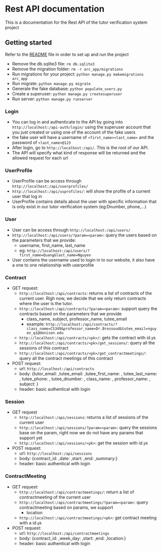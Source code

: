 # Rest API documentation
This is a documentation for the Rest API of the tutor verification system project 

## Getting started
Refer to the [README](https://github.com/quang2705/ARC/blob/develop/README.md) file in order to set up and run the project

- Remove the db.sqlite3 file: `rm db.sqlite3` 
- Remove the migration folder: `rm -r arc_app/migrations`
- Run migrations for your project: `python manage.py makemigrations arc_app`
- Run migrate: `python manage.py migrate` 
- Generate the fake database: `python populate_users.py`
- Create a superuser: `python manage.py createsuperuser`
- Run server: `python manage.py runserver`

### Login 
- You can log in and authenticate to the API by going into `http://localhost:/api-auth/login/` using the superuser account that you just created or using one of the account of the fake users
- the fake user will have a username of `<first_name><last_name>` and the password of `<last_name>@123`
- After login, go to `http://localhost:/api/`. This is the root of our API.
- The API will specify what kind of response will be returned and the allowed request for each url
### UserProfile
- UserProfile can be access through `http://localhost:/api/userprofiles/`
- `http://localhost:/api/usprofiles/`: will show the profile of a current user that log in
- UserProfile contains details about the user with specific information that is only exist in our tutor verification system (eg:Dnumber, phone,...)
### User
- User can be access through `http://localhost:/api/users/`
- `http://localhost:/api/users/?param=<param>`: query the users based on the parameters that we provide:
  - username, first_name, last_name
  - eg: `http://localhost:/api/users/?first_name=Quang&last_name=Nguyen`
- User contains the username used to login in to our website, it also have a one to one relationship with userprofile
### Contract 
- GET request:
  -  `http://localhost:/api/contracts`: returns a list of contracts of the current user. Righ now, we decide that we only return contracts where the user is the tutor.
  - `http://localhost:/api/contracts/?param=<param>`: support query the contracts based on the parameters that we provide
    - class_name, subject, professor_name, tutee_email
    - example: `http://localhost:/api/contracts/?class_name=CS349&professor_name=Dr.Bressoud&tutee_email=nguyen_q1@denison.edu`
  - `http://localhost:/api/contracts/<pk>/`: gets the contract with id `pk`
  - `http://localhost:/api/contracts/<pk>/get_sessions/`: query all the sessions of this contract
  - `http://localhost:/api/contracts/<pk>/get_contractmeetings/`: query all the contract meetings of this contract
- POST request: 
  - url: `http://localhost:/api/contracts`
  - body: {tutor_email: ,tutee_email: ,tutee_first_name: , tutee_last_name: , tutee_phone: , tutee_dnumber: , class_name: , professor_name: , subject: }
  - header: basic authentical with login
  
### Session 
- GET request
  - `http://localhost:/api/sessions`: returns a list of sessions of the current user
  - `http://localhost:/api/sessions/?param=<param>`: query the sessions base on the param, right now we do not have any params that support yet
  - `http://localhost:/api/sessions/<pk>`: get the session with id `pk`
- POST request: 
  - url: `http://localhost:/api/sessions`
  - body: {contract_id: ,date: ,start: ,end: ,summary:}
  - header: basic authentical with login
### ContractMeeting
- GET request:
  - `http://localhost:/api/contractmeetings/`: return a list of contractmeeting of the current user 
  - `http://localhost:/api/contractmeetings/?param=<param>`: query contractmeeting based on params, we support 
    - location
  - `http://localhost:/api/contractmeetings/<pk>`: get contract meeting with a id `pk`
- POST request: 
  - url: `http://localhost:/api/contractmeetings`
  - body: {contract_id: ,week_day: ,start: ,end: ,location:}
  - header: basic authentical with login
